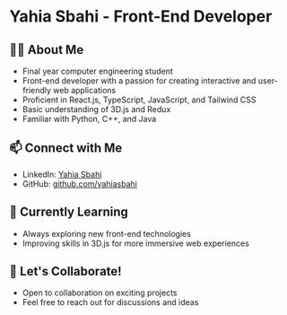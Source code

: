 # Yahia Sbahi - Front-End Developer

## 👨‍💻 About Me
- Final year computer engineering student
- Front-end developer with a passion for creating interactive and user-friendly web applications
- Proficient in React.js, TypeScript, JavaScript, and Tailwind CSS
- Basic understanding of 3D.js and Redux
- Familiar with Python, C++, and Java

## 📫 Connect with Me
- LinkedIn: [Yahia Sbahi](https://www.linkedin.com/in/yahia-sbahi-6a4781287)
- GitHub: [github.com/yahiasbahi](https://github.com/yahia-sbahi)


## 🌱 Currently Learning
- Always exploring new front-end technologies
- Improving skills in 3D.js for more immersive web experiences

## 🤝 Let's Collaborate!
- Open to collaboration on exciting projects
- Feel free to reach out for discussions and ideas

